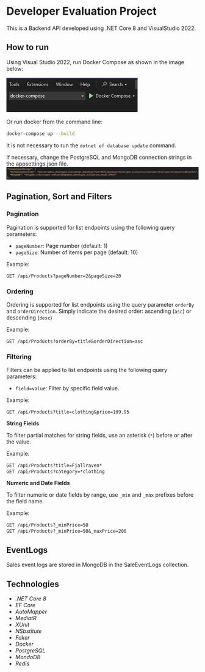 # Developer Evaluation Project
This is a Backend API developed using .NET Core 8 and VisualStudio 2022.

## How to run
Using Visual Studio 2022, run Docker Compose as shown in the image below:

![alt text](run-compose.jpg)

Or run docker from the command line:
 ```bash
 docker-compose up --build
 ```

It is not necessary to run the `dotnet ef database update` command.

If necessary, change the PostgreSQL and MongoDB connection strings in the appsettings.json file.
![alt text](connection-string.jpg)

## Pagination, Sort and Filters

### Pagination
Pagination is supported for list endpoints using the following query parameters:

- `pageNumber`: Page number (default: 1)
- `pageSize`: Number of items per page (default: 10)

Example:
```
GET /api/Products?pageNumber=2&pageSize=20
```

### Ordering
Ordering is supported for list endpoints using the query parameter `orderBy` and `orderDirection`. 
Simply indicate the desired order: ascending (`asc`) or descending (`desc`)

Example:
```
GET /api/Products?orderBy=title&orderDirection=asc
```

### Filtering
Filters can be applied to list endpoints using the following query parameters:

- `field=value`: Filter by specific field value.

Example:

```
GET /api/Products?title=clothing&price=109.95
```

**String Fields**

To filter partial matches for string fields, use an asterisk (`*`) before or after the value.

Example:

```
GET /api/Products?title=Fjallraven*
GET /api/Products?category=*clothing
```

**Numeric and Date Fields**

To filter numeric or date fields by range, use `_min` and `_max` prefixes before the field name.

Example:

```
GET /api/Products?_minPrice=50
GET /api/Products?_minPrice=50&_maxPrice=200
```

## EventLogs
Sales event logs are stored in MongoDB in the SaleEventLogs collection.

## Technologies
- *.NET Core 8*
- *EF Core*
- *AutoMapper*
- *MediatR*
- *XUnit*
- *NSbstitute*
- *Faker*
- *Docker*
- *PostgreSQL*
- *MondoDB*
- *Redis*
